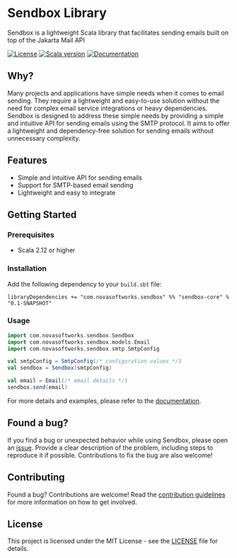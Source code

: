 # Sendbox Library

Sendbox is a lightweight Scala library that facilitates sending emails built on top of the Jakarta Mail API

[![License](https://img.shields.io/badge/license-MIT-blue.svg)](LICENSE)
[![Scala version](https://img.shields.io/badge/scala-2.12.12-red.svg)](https://www.scala-lang.org/)
[![Documentation](https://img.shields.io/badge/docs-latest-brightgreen.svg)][documentation]

## Why?

Many projects and applications have simple needs when it comes to email sending. They require a lightweight and easy-to-use solution without the need for complex email service integrations or heavy dependencies. Sendbox is designed to address these simple needs by providing a simple and intuitive API for sending emails using the SMTP protocol. It aims to offer a lightweight and dependency-free solution for sending emails without unnecessary complexity.

## Features

- Simple and intuitive API for sending emails
- Support for SMTP-based email sending
- Lightweight and easy to integrate

## Getting Started

### Prerequisites

- Scala 2.12 or higher

### Installation

Add the following dependency to your `build.sbt` file:

    libraryDependencies += "com.novasoftworks.sendbox" %% "sendbox-core" % "0.1-SNAPSHOT"

### Usage

```scala
import com.novasoftworks.sendbox.Sendbox
import com.novasoftworks.sendbox.models.Email
import com.novasoftworks.sendbox.smtp.SmtpConfig

val smtpConfig = SmtpConfig(/* configuration values */)
val sendbox = Sendbox(smtpConfig)

val email = Email(/* email details */)
sendbox.send(email)

```

For more details and examples, please refer to the [documentation].

## Found a bug?
If you find a bug or unexpected behavior while using Sendbox, please open an [issue][issues]. Provide a clear description of the problem, including steps to reproduce it if possible. Contributions to fix the bug are also welcome!


## Contributing
Found a bug? 
Contributions are welcome! Read the [contribution guidelines] for more information on how to get involved.

## License
This project is licensed under the MIT License - see the [LICENSE] file for details.

[documentation]: https://novasoftworks.github.io/sendbox/
[repository]: https://github.com/NovaSoftworks/sendbox
[issues]: https://github.com/NovaSoftworks/sendbox/issues
[contribution guidelines]: CONTRIBUTING.md
[LICENSE]: LICENSE